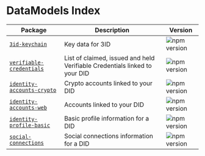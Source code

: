 # DataModels Index

| Package                                                           | Description                                                                | Version                                                                               |
| ----------------------------------------------------------------- | -------------------------------------------------------------------------- | ------------------------------------------------------------------------------------- |
| [`3id-keychain`](./packages/3id-keychain)                         | Key data for 3ID                                                           | ![npm version](https://img.shields.io/npm/v/@datamodels/3id-keychain.svg)             |
| [`verifiable-credentials`](./packages/verifiable-credentials)     | List of claimed, issued and held Verifiable Credentials linked to your DID | ![npm version](https://img.shields.io/npm/v/@datamodels/verifiable-credentials.svg)   |
| [`identity-accounts-crypto`](./packages/identity-accounts-crypto) | Crypto accounts linked to your DID                                         | ![npm version](https://img.shields.io/npm/v/@datamodels/identity-accounts-crypto.svg) |
| [`identity-accounts-web`](./packages/identity-accounts-web)       | Accounts linked to your DID                                                | ![npm version](https://img.shields.io/npm/v/@datamodels/identity-accounts-web.svg)    |
| [`identity-profile-basic`](./packages/identity-profile-basic)     | Basic profile information for a DID                                        | ![npm version](https://img.shields.io/npm/v/@datamodels/identity-profile-basic.svg)   |
| [`social-connections`](./packages/social-connections)             | Social connections information for a DID                                   | ![npm version](https://img.shields.io/npm/v/@datamodels/social-connection.svg)        |
